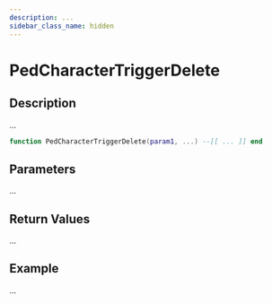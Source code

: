 ```yaml
---
description: ...
sidebar_class_name: hidden
---
```


# PedCharacterTriggerDelete

## Description

...

```lua
function PedCharacterTriggerDelete(param1, ...) --[[ ... ]] end
```

## Parameters

...

## Return Values

...

## Example

...

